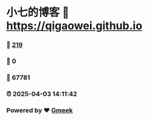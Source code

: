 # 小七的博客 :link: https://qigaowei.github.io 
### :page_facing_up: [219](https://qigaowei.github.io/tag.html) 
### :speech_balloon: 0 
### :hibiscus: 67781 
### :alarm_clock: 2025-04-03 14:11:42 
### Powered by :heart: [Gmeek](https://github.com/Meekdai/Gmeek)
